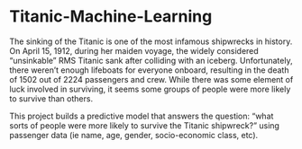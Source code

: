 # Titanic-Machine-Learning
The sinking of the Titanic is one of the most infamous shipwrecks in history.
On April 15, 1912, during her maiden voyage, the widely considered “unsinkable” RMS Titanic sank after colliding with an iceberg. Unfortunately, there weren’t enough lifeboats for everyone onboard, resulting in the death of 1502 out of 2224 passengers and crew.
While there was some element of luck involved in surviving, it seems some groups of people were more likely to survive than others.

This project builds a predictive model that answers the question: “what sorts of people were more likely to survive the Titanic shipwreck?” using passenger data (ie name, age, gender, socio-economic class, etc).
